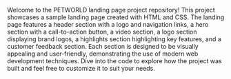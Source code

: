 Welcome to the PETWORLD landing page project repository! This project showcases a sample landing page created with HTML and CSS. The landing page features a header section with a logo and navigation links, a hero section with a call-to-action button, a video section, a logo section displaying brand logos, a highlights section highlighting key features, and a customer feedback section. Each section is designed to be visually appealing and user-friendly, demonstrating the use of modern web development techniques. Dive into the code to explore how the project was built and feel free to customize it to suit your needs.
